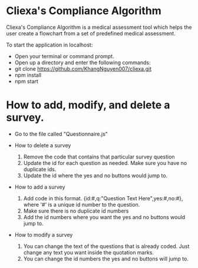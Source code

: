 # Cliexa's Compliance Algorithm
Cliexa's Compliance Algorithm is a medical assessment tool which helps the user create a flowchart from a set of predefined medical assessment. 



To start the application in localhost:
+ Open your terminal or command prompt.
+ Open up a directory and enter the following commands:
+ git clone https://github.com/KhangNguyen007/cliexa.git <gihthublink>
+ npm install
+ npm start



# How to add, modify, and delete a survey.
+ Go to the file called "Questionnaire.js"



+ How to delete a survey
   1. Remove the code that contains that particular survey question 
   2. Update the id for each question as needed. Make sure you have no duplicate ids.
   3. Update the id where the yes and no buttons would jump to.

+ How to add a survey
   1. Add code in this format. {id:#,q:"Question Text Here",yes:#,no:#}, where '#' is a unique id number to the question.
   2. Make sure there is no duplicate id numbers 
   3. Add the id numbers where you want the yes and no buttons would jump to.


+ How to modify a survey
   1. You can change the text of the questions that is already coded. Just change any text you want inside the quotation marks.
   2. You can change the id numbers the yes and no buttons will jump to.
